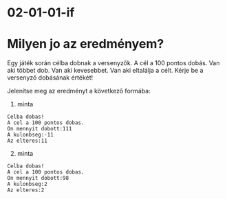 # 02-01-01-if
# Milyen jo az eredményem?


Egy játék során célba dobnak a versenyzők. A cél a 100 pontos dobás. Van aki többet dob. Van aki kevesebbet. Van aki eltalálja a célt.
Kérje be a versenyző dobásának értékét! 

Jelenítse meg az eredményt a következő formába:
1. minta
```
Celba dobas!
A cel a 100 pontos dobas.
On mennyit dobott:111
A kulonbseg:-11
Az elteres:11
```
2. minta
```
Celba dobas!
A cel a 100 pontos dobas.
On mennyit dobott:98
A kulonbseg:2
Az elteres:2
```
